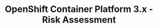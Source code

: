 ---
permalink: /product-documents/openshift-container-platform-3/nist-800-53/ra/
layout: control_response
title: OpenShift Container Platform 3.x - Risk Assessment
category: Product Documents
lead: |
  Control responses for NIST 800-53 rev4.
subnav:
  data: components.openshift-container-platform-3.policies.RA-Risk_Assessment.component
  href: ['#%', control_key]
  text: control_key
product_info:
  name: OpenShift Container Platform 3.x
  opencontrol_component: openshift-container-platform-3
  control_family: RA-Risk_Assessment
---